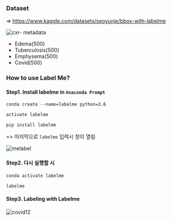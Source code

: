 ### Dataset
=> https://www.kaggle.com/datasets/seoyunje/bbox-with-labelme


![cxr- metadata](https://github.com/user-attachments/assets/64458dec-2942-40fb-bbf3-3089ade8c26a)


- Edema(500)
- Tuberculosis(500)
- Emphysema(500)
- Covid(500)

### How to use Label Me?

#### Step1. Install labelme in `Anaconda Prompt`

`conda create --name=labelme python=3.6`

`activate labelme`

`pip install labelme`

=> 마지막으로 `labelme` 입력시 창이 열림 

![melabel](https://github.com/user-attachments/assets/3b9cd05b-868f-4206-b409-09209d6302dd)

#### Step2. 다시 실행할 시

`conda activate labelme`

`labelme`

#### Step3. Labeling with Labelme
![covid12](https://github.com/user-attachments/assets/588d1871-d347-4d04-b219-ba7d648ff5ae)

